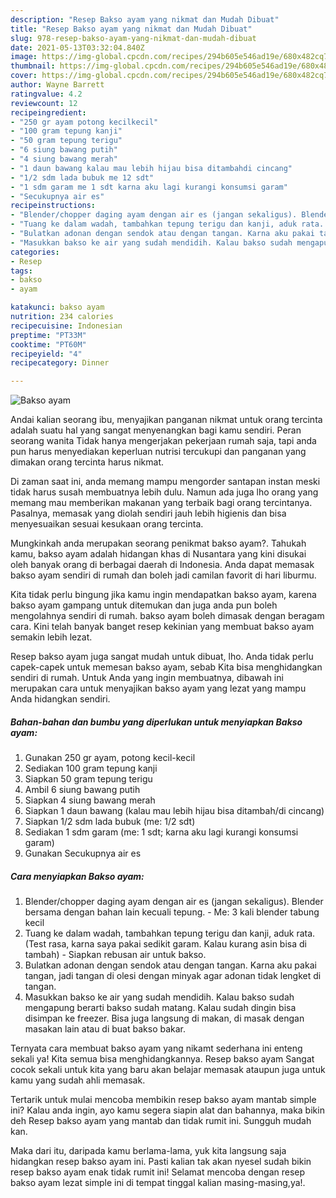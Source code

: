 ```yaml
---
description: "Resep Bakso ayam yang nikmat dan Mudah Dibuat"
title: "Resep Bakso ayam yang nikmat dan Mudah Dibuat"
slug: 978-resep-bakso-ayam-yang-nikmat-dan-mudah-dibuat
date: 2021-05-13T03:32:04.840Z
image: https://img-global.cpcdn.com/recipes/294b605e546ad19e/680x482cq70/bakso-ayam-foto-resep-utama.jpg
thumbnail: https://img-global.cpcdn.com/recipes/294b605e546ad19e/680x482cq70/bakso-ayam-foto-resep-utama.jpg
cover: https://img-global.cpcdn.com/recipes/294b605e546ad19e/680x482cq70/bakso-ayam-foto-resep-utama.jpg
author: Wayne Barrett
ratingvalue: 4.2
reviewcount: 12
recipeingredient:
- "250 gr ayam potong kecilkecil"
- "100 gram tepung kanji"
- "50 gram tepung terigu"
- "6 siung bawang putih"
- "4 siung bawang merah"
- "1 daun bawang kalau mau lebih hijau bisa ditambahdi cincang"
- "1/2 sdm lada bubuk me 12 sdt"
- "1 sdm garam me 1 sdt karna aku lagi kurangi konsumsi garam"
- "Secukupnya air es"
recipeinstructions:
- "Blender/chopper daging ayam dengan air es (jangan sekaligus). Blender bersama dengan bahan lain kecuali tepung.  Me: 3 kali blender tabung kecil"
- "Tuang ke dalam wadah, tambahkan tepung terigu dan kanji, aduk rata. (Test rasa, karna saya pakai sedikit garam. Kalau kurang asin bisa di tambah) Siapkan rebusan air untuk bakso."
- "Bulatkan adonan dengan sendok atau dengan tangan. Karna aku pakai tangan, jadi tangan di olesi dengan minyak agar adonan tidak lengket di tangan."
- "Masukkan bakso ke air yang sudah mendidih. Kalau bakso sudah mengapung berarti bakso sudah matang. Kalau sudah dingin bisa disimpan ke freezer. Bisa juga langsung di makan, di masak dengan masakan lain atau di buat bakso bakar."
categories:
- Resep
tags:
- bakso
- ayam

katakunci: bakso ayam 
nutrition: 234 calories
recipecuisine: Indonesian
preptime: "PT33M"
cooktime: "PT60M"
recipeyield: "4"
recipecategory: Dinner

---
```



![Bakso ayam](https://img-global.cpcdn.com/recipes/294b605e546ad19e/680x482cq70/bakso-ayam-foto-resep-utama.jpg)

Andai kalian seorang ibu, menyajikan panganan nikmat untuk orang tercinta adalah suatu hal yang sangat menyenangkan bagi kamu sendiri. Peran seorang  wanita Tidak hanya mengerjakan pekerjaan rumah saja, tapi anda pun harus menyediakan keperluan nutrisi tercukupi dan panganan yang dimakan orang tercinta harus nikmat.

Di zaman  saat ini, anda memang mampu mengorder santapan instan meski tidak harus susah membuatnya lebih dulu. Namun ada juga lho orang yang memang mau memberikan makanan yang terbaik bagi orang tercintanya. Pasalnya, memasak yang diolah sendiri jauh lebih higienis dan bisa menyesuaikan sesuai kesukaan orang tercinta. 



Mungkinkah anda merupakan seorang penikmat bakso ayam?. Tahukah kamu, bakso ayam adalah hidangan khas di Nusantara yang kini disukai oleh banyak orang di berbagai daerah di Indonesia. Anda dapat memasak bakso ayam sendiri di rumah dan boleh jadi camilan favorit di hari liburmu.

Kita tidak perlu bingung jika kamu ingin mendapatkan bakso ayam, karena bakso ayam gampang untuk ditemukan dan juga anda pun boleh mengolahnya sendiri di rumah. bakso ayam boleh dimasak dengan beragam cara. Kini telah banyak banget resep kekinian yang membuat bakso ayam semakin lebih lezat.

Resep bakso ayam juga sangat mudah untuk dibuat, lho. Anda tidak perlu capek-capek untuk memesan bakso ayam, sebab Kita bisa menghidangkan sendiri di rumah. Untuk Anda yang ingin membuatnya, dibawah ini merupakan cara untuk menyajikan bakso ayam yang lezat yang mampu Anda hidangkan sendiri.

<!--inarticleads1-->

##### Bahan-bahan dan bumbu yang diperlukan untuk menyiapkan Bakso ayam:

1. Gunakan 250 gr ayam, potong kecil-kecil
1. Sediakan 100 gram tepung kanji
1. Siapkan 50 gram tepung terigu
1. Ambil 6 siung bawang putih
1. Siapkan 4 siung bawang merah
1. Siapkan 1 daun bawang (kalau mau lebih hijau bisa ditambah/di cincang)
1. Siapkan 1/2 sdm lada bubuk (me: 1/2 sdt)
1. Sediakan 1 sdm garam (me: 1 sdt; karna aku lagi kurangi konsumsi garam)
1. Gunakan Secukupnya air es




<!--inarticleads2-->

##### Cara menyiapkan Bakso ayam:

1. Blender/chopper daging ayam dengan air es (jangan sekaligus). Blender bersama dengan bahan lain kecuali tepung.  - Me: 3 kali blender tabung kecil
1. Tuang ke dalam wadah, tambahkan tepung terigu dan kanji, aduk rata. (Test rasa, karna saya pakai sedikit garam. Kalau kurang asin bisa di tambah) - Siapkan rebusan air untuk bakso.
1. Bulatkan adonan dengan sendok atau dengan tangan. Karna aku pakai tangan, jadi tangan di olesi dengan minyak agar adonan tidak lengket di tangan.
1. Masukkan bakso ke air yang sudah mendidih. Kalau bakso sudah mengapung berarti bakso sudah matang. Kalau sudah dingin bisa disimpan ke freezer. Bisa juga langsung di makan, di masak dengan masakan lain atau di buat bakso bakar.




Ternyata cara membuat bakso ayam yang nikamt sederhana ini enteng sekali ya! Kita semua bisa menghidangkannya. Resep bakso ayam Sangat cocok sekali untuk kita yang baru akan belajar memasak ataupun juga untuk kamu yang sudah ahli memasak.

Tertarik untuk mulai mencoba membikin resep bakso ayam mantab simple ini? Kalau anda ingin, ayo kamu segera siapin alat dan bahannya, maka bikin deh Resep bakso ayam yang mantab dan tidak rumit ini. Sungguh mudah kan. 

Maka dari itu, daripada kamu berlama-lama, yuk kita langsung saja hidangkan resep bakso ayam ini. Pasti kalian tak akan nyesel sudah bikin resep bakso ayam enak tidak rumit ini! Selamat mencoba dengan resep bakso ayam lezat simple ini di tempat tinggal kalian masing-masing,ya!.


